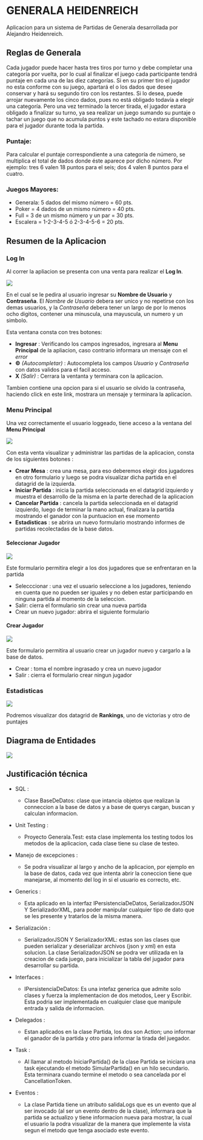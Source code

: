 # **GENERALA HEIDENREICH**
Aplicacion para un sistema de Partidas de Generala desarrollada por Alejandro Heidenreich.

## **Reglas de Generala**
Cada jugador puede hacer hasta tres tiros por turno y debe completar una categoría por vuelta, por lo cual al finalizar el juego cada participante tendrá puntaje en cada una de las diez categorías. 
Si en su primer tiro el jugador no esta conforme con su juego, apartará el o los dados que desee conservar y hará su segundo tiro con los restantes. Si lo desea, puede arrojar nuevamente los cinco dados, pues no está obligado todavía a elegir una categoría. Pero una vez terminado la tercer tirada, el jugador estara obligado a finalizar su turno, ya sea realizar un juego sumando su puntaje o tachar un juego que no acumula puntos y este tachado no estara disponible para el jugador durante toda la partida.
### Puntaje: 
Para calcular el puntaje correspondiente a una categoría de número, se multiplica el total de dados donde éste aparece por dicho número. Por ejemplo: tres 6 valen 18 puntos para el seis; dos 4 valen 8 puntos para el cuatro.
### Juegos Mayores:
* Generala: 5 dados del mismo número = 60 pts.
* Poker = 4 dados de un mismo número = 40 pts.
* Full = 3 de un mismo número y un par = 30 pts.
* Escalera = 1-2-3-4-5 ó 2-3-4-5-6 = 20 pts.


## **Resumen de la Aplicacion**
### Log In
Al correr la apliacion se presenta con una venta para realizar el **Log In**. 

![](readme/login.png)

En el cual se le pedira al usuario ingresar su **Nombre de Usuario** y **Contraseña**. El _Nombre de Usuario_ debera ser unico y no repetirse con los demas usuarios, y la _Contraseña_ debera tener un largo de por lo menos ocho digitos, contener una minuscula, una mayuscula, un numero y un simbolo.

Esta ventana consta con tres botones:
* **Ingresar** : Verificando los campos ingresados, ingresara al **Menu Principal** de la apliacion, caso contrario informara un mensaje con el _error_
* **©** _(Autocompletar)_ : Autocompleta los campos _Usuario_ y _Contraseña_ con datos validos para el facil acceso.
* **X** _(Salir)_ : Cerrara la ventanta y terminara con la aplicacion.

Tambien contiene una opcion para si el usuario se olvido la contraseña, haciendo click en este link, mostrara un mensaje y terminara la aplicacion.

### **Menu Principal**
Una vez correctamente el usuario loggeado, tiene acceso a la ventana del **Menu Principal** 

![](readme/menuprincipal.png)

Con esta venta visualizar y administrar las partidas de la aplicacion, consta de los siguientes botones :
* **Crear Mesa** : crea una mesa, para eso deberemos elegir dos jugadores en otro formulario y luego se podra visualizar dicha partida en el datagrid de la izquierda.
* **Iniciar Partida** : inicia la partida seleccionada en el datagrid izquierdo y muestra el desarrollo de la misma en la parte derechad de la aplicacion
* **Cancelar Partida** : cancela la partida seleccionada en el datagrid izquierdo, luego de terminar la mano actual, finalizara la partida mostrando el ganador con la puntuacion en ese momento
* **Estadisticas** : se abrira un nuevo formulario mostrando informes de partidas recolectadas de la base datos.


#### **Seleccionar Jugador**
![](readme/seleccionarJugador.png)

Este formulario permitira elegir a los dos jugadores que se enfrentaran en la partida

* Selecccionar : una vez el usuario seleccione a los jugadores, teniendo en cuenta que no pueden ser iguales y no deben estar participando en ninguna partida al momento de la seleccion.
* Salir: cierra el formulario sin crear una nueva partida
* Crear un nuevo jugador: abrira el siguiente formulario

#### **Crear Jugador**
![](readme/agregarJugador.png)

Este formulario permitira al usuario crear un jugador nuevo y cargarlo a la base de datos.

* Crear : toma el nombre ingrasado y crea un nuevo jugador
* Salir : cierra el formulario crear ningun jugador

### **Estadisticas**
![](readme/estadisticasHistoricas.png)

Podremos visualizar dos datagrid de **Rankings**, uno de victorias y otro de puntajes

## Diagrama de Entidades
![](readme/diagrama.png)


## Justificación técnica

* SQL :
    - Clase BaseDeDatos: clase que intancia objetos que realizan la conneccion a la base de datos y a base de querys cargan, buscan y calculan informacion.
    

* Unit Testing :
    - Proyecto Generala.Test: esta clase implementa los testing todos los metodos de la aplicacion, cada clase tiene su clase de testeo.
   
* Manejo de excepciones :
    - Se podra visualizar al largo y ancho de la aplicacion, por ejemplo en la base de datos, cada vez que intenta abrir la coneccion tiene que manejarse, al momento del log in si el usuario es correcto, etc.

* Generics :
    - Esta aplicado en la interfaz IPersistenciaDeDatos, SerializadorJSON Y SerializadorXML, para poder manipular cualquier tipo de dato que se les presente y tratarlos de la misma manera.
    
* Serialización :
    - SerializadorJSON Y SerializadorXML: estas son las clases que pueden serializar y deserializar archivos (json y xml) en esta solucion. La clase SerializadorJSON se podra ver utilizada en la creacion de cada juego, para inicializar la tabla del jugador para desarrollar su partida.
    
* Interfaces :
    - IPersistenciaDeDatos: Es una intefaz generica que admite solo clases y fuerza la implementacion de dos metodos, Leer y Escribir. Esta podria ser implementada en cualquier clase que manipule entrada y salida de informacion.

* Delegados :
    - Estan aplicados en la clase Partida, los dos son Action; uno informar el ganador de la partida y otro para informar la tirada del juegador.

* Task : 
    - Al llamar al metodo IniciarPartida() de la clase Partida se iniciara una task ejecutando el metodo SimularPartida() en un hilo secundario. Esta terminara cuando termine el metodo o sea cancelada por el CancellationToken.

* Eventos : 
    - La clase Partida tiene un atributo salidaLogs que es un evento que al ser invocado (al ser un evento dentro de la clase), informara que la partida se actualizo y tiene informacion nueva para mostrar, la cual el usuario la podra visualizar de la manera que implemente la vista segun el metodo que tenga asociado este evento.



